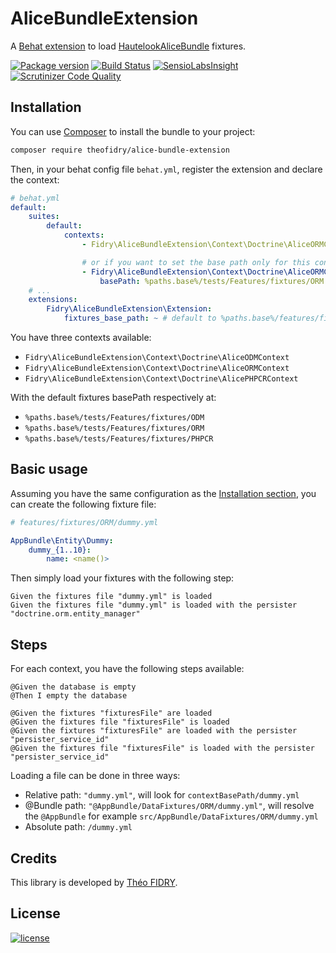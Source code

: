 AliceBundleExtension
======================

A [Behat extension](http://behat.org) to load [HautelookAliceBundle](https://github.com/hautelook/AliceBundle) fixtures.

[![Package version](http://img.shields.io/packagist/v/theofidry/alice-fixtures-extension.svg?style=flat-square)](https://packagist.org/packages/theofidry/alice-fixtures-extension)
[![Build Status](https://img.shields.io/travis/theofidry/AliceBundleExtension.svg?branch=master&style=flat-square)](https://travis-ci.org/theofidry/AliceBundleExtension?branch=master)
[![SensioLabsInsight](https://img.shields.io/sensiolabs/i/3a633c53-a83d-47d4-aeb5-d3675aa4853d.svg?style=flat-square)](https://insight.sensiolabs.com/projects/3a633c53-a83d-47d4-aeb5-d3675aa4853d)
[![Scrutinizer Code Quality](https://img.shields.io/scrutinizer/g/theofidry/AliceFixturesExtension.svg?style=flat-square)](https://scrutinizer-ci.com/g/theofidry/AliceBundleExtension/?branch=master)


## Installation

You can use [Composer](https://getcomposer.org/) to install the bundle to your project:

```bash
composer require theofidry/alice-bundle-extension
```

Then, in your behat config file `behat.yml`, register the extension and declare the context:

```yaml
# behat.yml
default:
    suites:
        default:
            contexts:
                - Fidry\AliceBundleExtension\Context\Doctrine\AliceORMContext

                # or if you want to set the base path only for this context:
                - Fidry\AliceBundleExtension\Context\Doctrine\AliceORMContext:
                    basePath: %paths.base%/tests/Features/fixtures/ORM (default value)
    # ...
    extensions:
        Fidry\AliceBundleExtension\Extension:
            fixtures_base_path: ~ # default to %paths.base%/features/fixtures
```

You have three contexts available:

* `Fidry\AliceBundleExtension\Context\Doctrine\AliceODMContext`
* `Fidry\AliceBundleExtension\Context\Doctrine\AliceORMContext`
* `Fidry\AliceBundleExtension\Context\Doctrine\AlicePHPCRContext`

With the default fixtures basePath respectively at:

* `%paths.base%/tests/Features/fixtures/ODM`
* `%paths.base%/tests/Features/fixtures/ORM`
* `%paths.base%/tests/Features/fixtures/PHPCR`

## Basic usage

Assuming you have the same configuration as the [Installation section](#Installation), you can create the following
fixture file:

```yaml
# features/fixtures/ORM/dummy.yml

AppBundle\Entity\Dummy:
    dummy_{1..10}:
        name: <name()>
```

Then simply load your fixtures with the following step:

```gherkin
Given the fixtures file "dummy.yml" is loaded
Given the fixtures file "dummy.yml" is loaded with the persister "doctrine.orm.entity_manager"
```

## Steps

For each context, you have the following steps available:

```gherkin
@Given the database is empty
@Then I empty the database

@Given the fixtures "fixturesFile" are loaded
@Given the fixtures file "fixturesFile" is loaded
@Given the fixtures "fixturesFile" are loaded with the persister "persister_service_id"
@Given the fixtures file "fixturesFile" is loaded with the persister "persister_service_id"
```

Loading a file can be done in three ways:

* Relative path: `"dummy.yml"`, will look for `contextBasePath/dummy.yml`
* @Bundle path: `"@AppBundle/DataFixtures/ORM/dummy.yml"`, will resolve the `@AppBundle` for example `src/AppBundle/DataFixtures/ORM/dummy.yml`
* Absolute path: `/dummy.yml`


## Credits

This library is developed by [Théo FIDRY](https://github.com/theofidry).


## License

[![license](https://img.shields.io/badge/license-MIT-red.svg?style=flat-square)](LICENSE)
